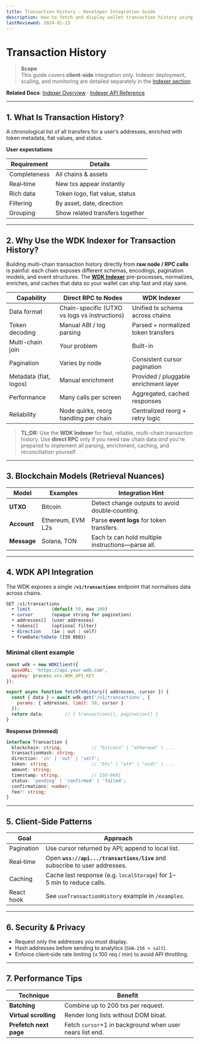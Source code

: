 ```yaml
---
title: Transaction History - Developer Integration Guide
description: How to fetch and display wallet transaction history using the WDK.
lastReviewed: 2024‑01‑15
---
```


# Transaction History

> **Scope**  
> This guide covers **client‑side** integration only. Indexer deployment, scaling, and monitoring are detailed separately in the [Indexer section](indexer.md).


**Related Docs**: [Indexer Overview](indexer.md) · [Indexer API Reference](indexer/indexer-api-reference.md)

---

## 1. What Is Transaction History?

A chronological list of all transfers for a user’s addresses, enriched with token metadata, fiat values, and status.

**User expectations**

| Requirement | Details |
|-------------|---------|
| Completeness | All chains & assets |
| Real‑time    | New txs appear instantly |
| Rich data    | Token logo, fiat value, status |
| Filtering    | By asset, date, direction |
| Grouping     | Show related transfers together |

---
## 2. Why Use the WDK Indexer for Transaction History?

Building multi-chain transaction history directly from **raw node / RPC calls** is painful: each chain exposes different schemas, encodings, pagination models, and event structures. The [**WDK Indexer**](./indexer.md) pre-processes, normalizes, enriches, and caches that data so your wallet can ship fast and stay sane.

| Capability | Direct RPC to Nodes | WDK Indexer |
|------------|--------------------|-------------|
| Data format | Chain-specific (UTXO vs logs vs instructions) | Unified tx schema across chains |
| Token decoding | Manual ABI / log parsing | Parsed + normalized token transfers |
| Multi-chain join | Your problem | Built-in |
| Pagination | Varies by node | Consistent cursor pagination |
| Metadata (fiat, logos) | Manual enrichment | Provided / pluggable enrichment layer |
| Performance | Many calls per screen | Aggregated, cached responses |
| Reliability | Node quirks, reorg handling per chain | Centralized reorg + retry logic |

> **TL;DR:** Use the **WDK Indexer** for fast, reliable, multi-chain transaction history. Use **direct RPC** only if you need raw chain data *and* you're prepared to implement all parsing, enrichment, caching, and reconciliation yourself.

---

## 3. Blockchain Models (Retrieval Nuances)

| Model | Examples | Integration Hint |
|-------|----------|------------------|
| **UTXO** | Bitcoin | Detect change outputs to avoid double‑counting. |
| **Account** | Ethereum, EVM L2s | Parse **event logs** for token transfers. |
| **Message** | Solana, TON | Each tx can hold multiple instructions—parse all. |

---

## 4. WDK API Integration

The WDK exposes a single **`/v1/transactions`** endpoint that normalises data across chains.

```ts
GET /v1/transactions
  • limit        (default 50, max 200)
  • cursor       (opaque string for pagination)
  • addresses[]  (user addresses)
  • tokens[]     (optional filter)
  • direction    (in | out | self)
  • fromDate/toDate (ISO 8601)
```

### Minimal client example

```js
const wdk = new WDKClient({
  baseURL: 'https://api.your-wdk.com',
  apiKey: process.env.WDK_API_KEY
});

export async function fetchTxHistory({ addresses, cursor }) {
  const { data } = await wdk.get('/v1/transactions', {
    params: { addresses, limit: 50, cursor }
  });
  return data;        // { transactions[], pagination{} }
}
```

**Response (trimmed)**

```ts
interface Transaction {
  blockchain: string;           // "bitcoin" | "ethereum" | ...
  transactionHash: string;
  direction: 'in' | 'out' | 'self';
  token: string;                // "btc" | "eth" | "usdt" | ...
  amount: string;
  timestamp: string;            // ISO‑8601
  status: 'pending' | 'confirmed' | 'failed';
  confirmations: number;
  fee?: string;
}
```

---

## 5. Client‑Side Patterns

| Goal       | Approach                                                                   |
| ---------- | -------------------------------------------------------------------------- |
| Pagination | Use cursor returned by API; append to local list.                          |
| Real‑time  | Open **`wss://api.../transactions/live`** and subscribe to user addresses. |
| Caching    | Cache last response (e.g. `localStorage`) for 1–5 min to reduce calls.     |
| React hook | See `useTransactionHistory` example in `/examples`.                        |

---

## 6. Security & Privacy

* Request only the addresses you must display.
* Hash addresses before sending to analytics (`SHA‑256 + salt`).
* Enforce client‑side rate limiting (≤ 100 req / min) to avoid API throttling.

---

## 7. Performance Tips

| Technique              | Benefit                                                  |
| ---------------------- | -------------------------------------------------------- |
| **Batching**           | Combine up to 200 txs per request.                       |
| **Virtual scrolling**  | Render long lists without DOM bloat.                     |
| **Prefetch next page** | Fetch `cursor`+1 in background when user nears list end. |

<!-- ---

## 8. Next Steps

1. **UI patterns** → [Transaction History UI Patterns](transaction-history-ui-patterns.md)
2. **Full examples** → [`/examples/transaction-history`](transaction-history-examples.md)
3. **Indexer ops** → [Deployment Guide](indexer/indexer-deployment.md) -->

